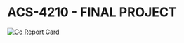 # ACS-4210 - FINAL PROJECT

[![Go Report Card](https://goreportcard.com/badge/github.com/energeist/ACS-4210-makeutility)](https://goreportcard.com/report/github.com/energeist/ACS-4210-makeutility)
